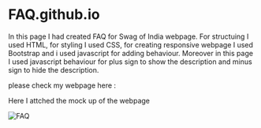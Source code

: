 # FAQ.github.io
 
 In this page I had created FAQ for Swag of India webpage. For structuing I used HTML, for styling I used CSS, for creating responsive webpage I used Bootstrap and i used javascript for adding behaviour. Moreover in this page I used javascript behaviour for plus sign to show the description and minus sign to hide the description.
 
 please check my webpage here :

Here I attched the mock up of the webpage

![FAQ](https://user-images.githubusercontent.com/76697341/126239733-aec477e0-aa8d-46d5-8500-1e8284cc9ce4.png)
